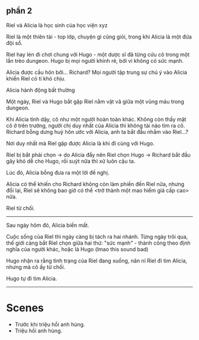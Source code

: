 ## phần 2

Riel và Alicia là học sinh của học viện xyz

Riel là một thiên tài - top lớp, chuyện gì cũng giỏi, trong khi Alicia là một đứa đội sổ.

Riel hay lén đi chơi chung với Hugo - một dược sĩ đã từng cứu cô trong một lần trèo dungeon. Hugo bị mọi người khinh rẻ, bởi vì không có sức mạnh.

Alicia được cầu hôn bởi... Richard? Mọi người tập trung sự chú ý vào Alicia khiến Riel có tí khó chịu.

Alicia hành động bất thường

Một ngày, Riel và Hugo bắt gặp Riel nằm vật vã giữa một vũng máu trong dungeon.

Khi Alicia tỉnh dậy, cô như một người hoàn toàn khác. Không còn thấy mặt cô ở trên trường, người chị duy nhất của Alicia thì không tài nào tìm ra cô. Richard bỗng dưng huỷ hôn ước với Alicia, anh ta bắt đầu nhắm vào Riel...?

Nơi duy nhất mà Riel gặp được Alicia là khi đi cùng với Hugo.

Riel bị bắt phải chọn -> do Alicia đẩy nên Riel chọn Hugo -> Richard bắt đầu gây khó dễ cho Hugo, rồi suýt nữa thì xử luôn cậu ta.

Lúc đó, Alicia bỗng đưa ra một lời đề nghị.

Alicia có thể khiến cho Richard không còn làm phiền đến Riel nữa, nhưng đổi lại, Riel sẽ không bao giờ có thể <trở thành một mao hiểm giả cấp cao> nữa.

Riel từ chối.

---

Sau ngày hôm đó, Alicia biến mất.

Cuộc sống của Riel thì ngày càng bị tách ra hai nhánh. Từng ngày trôi qua, thế giới càng bắt Riel chọn giữa hai thứ: "sức mạnh" - thành công theo định nghĩa của người khác, hoặc là Hugo (lmao this sound bad)

Hugo nhận ra rằng tình trạng của Riel đang xuống, năn nỉ Riel đi tìm Alicia, nhưng mà cô ấy từ chối.

Hugo tự đi tìm Alicia.

---

# Scenes

- Trước khi triệu hồi anh hùng.
- Triệu hồi anh hùng.